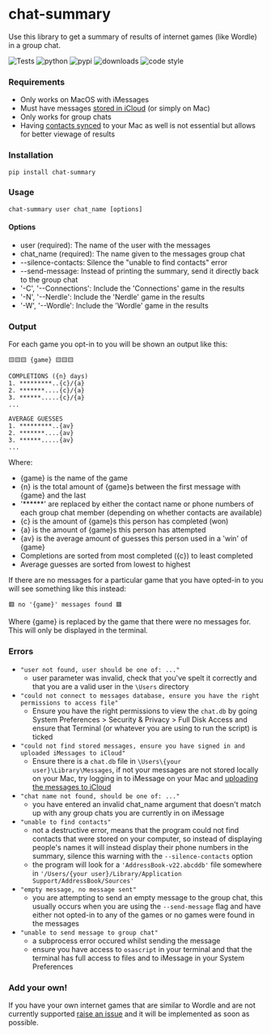 # chat-summary

Use this library to get a summary of results of internet games (like Wordle) in a group chat.

![Tests](https://github.com/samirg1/ALTER-SMX-Tool/actions/workflows/tests.yml/badge.svg)
![python](https://img.shields.io/pypi/pyversions/chat-summary?logo=python)
![pypi](https://img.shields.io/pypi/v/chat-summary?logo=pypi)
![downloads](https://static.pepy.tech/badge/chat-summary)
![code style](https://img.shields.io/badge/code%20style-black-000000.svg)

### Requirements
- Only works on MacOS with iMessages
- Must have messages [stored in iCloud](https://support.apple.com/en-au/guide/messages/icht5b5d1e63/mac#:~:text=In%20the%20Messages%20app%20on,all%20of%20them%20to%20appear.) (or simply on Mac)
- Only works for group chats
- Having [contacts synced](https://support.apple.com/en-au/101336) to your Mac as well is not essential but allows for better viewage of results

### Installation
```
pip install chat-summary
```

### Usage
```
chat-summary user chat_name [options]
```

#### Options
- user (required): The name of the user with the messages
- chat_name (required): The name given to the messages group chat
- --silence-contacts: Silence the "unable to find contacts" error
- --send-message: Instead of printing the summary, send it directly back to the group chat
- '-C', '--Connections': Include the 'Connections' game in the results
- '-N', '--Nerdle': Include the 'Nerdle' game in the results
- '-W', '--Wordle': Include the 'Wordle' game in the results

### Output
For each game you opt-in to you will be shown an output like this:
```
🟨🟨🟨 {game} 🟨🟨🟨

COMPLETIONS ({n} days)
1. *********..{c}/{a}
2. *******....{c}/{a}
3. ******.....{c}/{a}
...

AVERAGE GUESSES
1. *********..{av}
2. *******....{av}
3. ******.....{av}
...
```
Where:
- {game} is the name of the game
- {n} is the total amount of {game}s between the first message with {game} and the last
- '******' are replaced by either the contact name or phone numbers of each group chat member (depending on whether contacts are available)
- {c} is the amount of {game}s this person has completed (won)
- {a} is the amount of {game}s this person has attempted
- {av} is the average amount of guesses this person used in a 'win' of {game}
- Completions are sorted from most completed ({c}) to least completed
- Average guesses are sorted from lowest to highest

If there are no messages for a particular game that you have opted-in to you will see something like this instead:
```
🟥 no '{game}' messages found 🟥
```
Where {game} is replaced by the game that there were no messages for. This will only be displayed in the terminal.

### Errors

- ```"user not found, user should be one of: ..."```
    - user parameter was invalid, check that you've spelt it correctly and that you are a valid user in the ```\Users``` directory
-  ```"could not connect to messages database, ensure you have the right permissions to access file"```
    - Ensure you have the right permissions to view the `chat.db` by going System Preferences > Security & Privacy > Full Disk Access and ensure that Terminal (or whatever you are using to run the script) is ticked
- ```"could not find stored messages, ensure you have signed in and uploaded iMessages to iCloud"```
    - Ensure there is a `chat.db` file in `\Users\{your user}\Library\Messages`, if not your messages are not stored locally on your Mac, try logging in to iMessage on your Mac and [uploading the messages to iCloud](https://support.apple.com/en-au/guide/messages/icht5b5d1e63/mac#:~:text=In%20the%20Messages%20app%20on,all%20of%20them%20to%20appear.)
- ```"chat name not found, should be one of: ..."```
    - you have entered an invalid chat_name argument that doesn't match up with any group chats you are currently in on iMessage
- ```"unable to find contacts"```
    - not a destructive error, means that the program could not find contacts that were stored on your computer, so instead of displaying people's names it will instead display their phone numbers in the summary, silence this warning with the `--silence-contacts` option
    - the program will look for a `'AddressBook-v22.abcddb'` file somewhere in `'/Users/{your user}/Library/Application Support/AddressBook/Sources'`
- ```"empty message, no message sent"```
    - you are attempting to send an empty message to the group chat, this usually occurs when you are using the `--send-message` flag and have either not opted-in to any of the games or no games were found in the messages
- ```"unable to send message to group chat"```
    - a subprocess error occured whilst sending the message
    - ensure you have access to `osascript` in your terminal and that the terminal has full access to files and to iMessage in your System Preferences

### Add your own!

If you have your own internet games that are similar to Wordle and are not currently supported [raise an issue](https://github.com/samirg1/chat-summary/issues/new?assignees=samirg1&labels=new-game&projects=&template=new-game.md&title=%5BNew+Game%5D)  and it will be implemented as soon as possible.

